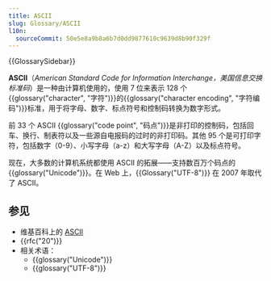 ```yaml
---
title: ASCII
slug: Glossary/ASCII
l10n:
  sourceCommit: 50e5e8a9b8a6b7d0dd9877610c9639d8b90f329f
---
```


{{GlossarySidebar}}

**ASCII**（_American Standard Code for Information Interchange，美国信息交换标准码_）是一种由计算机使用的，使用 7 位来表示 128 个{{glossary("character", "字符")}}的{{glossary("character encoding", "字符编码")}}标准，用于将字母、数字、标点符号和控制码转换为数字形式。

前 33 个 ASCII {{glossary("code point", "码点")}}是非打印的控制码，包括回车、换行、制表符以及一些源自电报码的过时的非打印码。其他 95 个是可打印字符，包括数字（0-9）、小写字母（a-z）和大写字母（A-Z）以及标点符号。

现在，大多数的计算机系统都使用 ASCII 的拓展——支持数百万个码点的 {{glossary("Unicode")}}。在 Web 上，{{Glossary("UTF-8")}} 在 2007 年取代了 ASCII。

## 参见

- 维基百科上的 [ASCII](https://zh.wikipedia.org/wiki/ASCII)
- {{rfc("20")}}
- 相关术语：
  - {{glossary("Unicode")}}
  - {{glossary("UTF-8")}}
